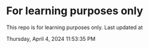 # For learning purposes only
This repo is for learning purposes only.
Last updated at

Thursday, April 4, 2024 11:53:35 PM

